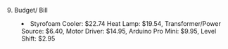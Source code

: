 9. Budget/ Bill

<dd>

<li> Styrofoam Cooler: $22.74
Heat Lamp: $19.54, Transformer/Power Source: $6.40, Motor Driver: $14.95, Arduino Pro Mini: $9.95, Level Shift: $2.95
</li>

</dd>
